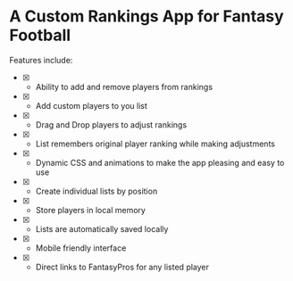 # A Custom Rankings App for Fantasy Football

Features include:

- [x] - Ability to add and remove players from rankings
- [x] - Add custom players to you list
- [x] - Drag and Drop players to adjust rankings
- [x] - List remembers original player ranking while making adjustments
- [x] - Dynamic CSS and animations to make the app pleasing and easy to use
- [x] - Create individual lists by position
- [x] - Store players in local memory
- [x] - Lists are automatically saved locally
- [x] - Mobile friendly interface
- [x] - Direct links to FantasyPros for any listed player

